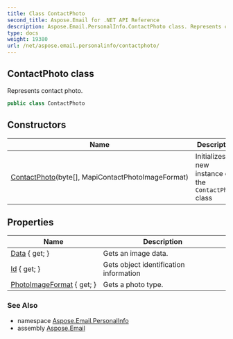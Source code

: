 ```yaml
---
title: Class ContactPhoto
second_title: Aspose.Email for .NET API Reference
description: Aspose.Email.PersonalInfo.ContactPhoto class. Represents contact photo
type: docs
weight: 19380
url: /net/aspose.email.personalinfo/contactphoto/
---
```

## ContactPhoto class

Represents contact photo.

```csharp
public class ContactPhoto
```

## Constructors

| Name | Description |
| --- | --- |
| [ContactPhoto](contactphoto/)(byte[], MapiContactPhotoImageFormat) | Initializes a new instance of the `ContactPhoto` class |

## Properties

| Name | Description |
| --- | --- |
| [Data](../../aspose.email.personalinfo/contactphoto/data/) { get; } | Gets an image data. |
| [Id](../../aspose.email.personalinfo/contactphoto/id/) { get; } | Gets object identification information |
| [PhotoImageFormat](../../aspose.email.personalinfo/contactphoto/photoimageformat/) { get; } | Gets a photo type. |

### See Also

* namespace [Aspose.Email.PersonalInfo](../../aspose.email.personalinfo/)
* assembly [Aspose.Email](../../)


